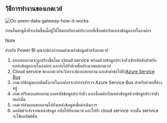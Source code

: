## <a name="how-the-gateway-works"></a>วิธีการทำงานของเกตเวย์
![On-prem-data-gateway-how-it-works](./media/gateway-onprem-how-it-works-include/on-prem-data-gateway-how-it-works.png)

ก่อนอื่นมาดูสิ่งที่จะเกิดขึ้นเมื่อผู้ใช้โต้ตอบกับองค์ประกอบที่เชื่อมต่อกับแหล่งข้อมูลภายในองค์กร 

> [!NOTE]
> สำหรับ Power BI คุณจะต้องกำหนดค่าแหล่งข้อมูลสำหรับเกตเวย์

1. แบบสอบถามจะถูกสร้างขึ้นโดย cloud service พร้อมด้วยข้อมูลประจำตัวเข้ารหัสลับสำหรับแหล่งข้อมูลภายในองค์กร และส่งไปยังคิวเพื่อประมวลผลเกตเวย์
2. Cloud service ของเกตเวย์จะวิเคราะห์แบบสอบถาม และส่งคำขอไปยัง[Azure Service Bus](/azure/service-bus-messaging/service-bus-messaging-overview/)
3. เกตเวย์ข้อมูลแบบติดตั้งภายในองค์กรจะทำการสำรวจ Azure Service Bus สำหรับคำขอที่ค้างอยู่
4. เกตเวย์รับแบบสอบถาม ถอดรหัสข้อมูลประจำตัว และเชื่อมต่อกับแหล่งข้อมูลด้วยข้อมูลประจำตัวเหล่านั้น
5. เกตเวย์ส่งแบบสอบถามไปยังแหล่งข้อมูลเพื่อดำเนินการ
6. ผลลัพธ์จะส่งจากแหล่งข้อมูล กลับไปยังเกตเวย์ และไปยัง cloud service จากนั้น serivice จะใช้ผลลัพธ์นั้น

